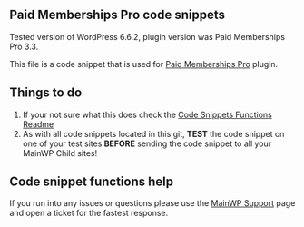 ## Paid Memberships Pro code snippets

Tested version of WordPress 6.6.2, plugin version was Paid Memberships Pro 3.3.

This file is a code snippet that is used for [Paid Memberships Pro](https://www.paidmembershipspro.com) plugin. 

## Things to do

1. If your not sure what this does check the [Code Snippets Functions Readme](https://github.com/mainwp/Code-Snippets-Functions/blob/master/README.md)
2. As with all code snippets located in this git, **TEST** the code snippet on one of your test sites **BEFORE** sending the code snippet to all your MainWP Child sites!

## Code snippet functions help

If you run into any issues or questions please use the [MainWP Support](https://mainwp.com/support/) page and open a ticket for the fastest response.
